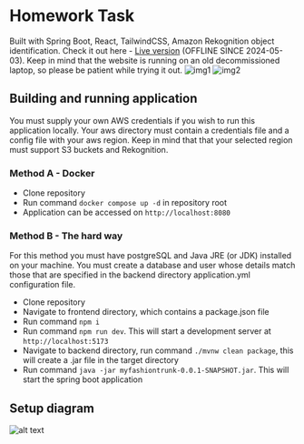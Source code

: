 # Homework Task
Built with Spring Boot, React, TailwindCSS, Amazon Rekognition object identification.
Check it out here - [Live version](https://myfashiontrunk.rhoopoe.com) (OFFLINE SINCE 2024-05-03). Keep in mind that the website is running on an old decommissioned laptop, so please be patient while trying it out. 
![img1](https://github.com/rkukutis/IBM-task/assets/48209987/7588a3aa-b914-4b80-b39c-043c837e1269)
![img2](https://github.com/rkukutis/IBM-task/assets/48209987/925d73c7-437b-47d0-9932-abe0ae8e38df)
## Building and running application
You must supply your own AWS credentials if you wish to run this application locally. Your aws directory must contain a credentials file and a config file with your aws region. Keep in mind that that your selected region must support S3 buckets and Rekognition.
### Method A - Docker
- Clone repository
- Run command `docker compose up -d` in repository root
- Application can be accessed on `http://localhost:8080`
### Method B - The hard way
For this method you must have postgreSQL and Java JRE (or JDK) installed on your machine. You must create a database and user whose details match those that are specified in the backend directory application.yml configuration file. 
- Clone repository
- Navigate to frontend directory, which contains a package.json file
- Run command `npm i`
- Run command `npm run dev`. This will start a development server at `http://localhost:5173`
- Navigate to backend directory, run command `./mvnw clean package`, this will create a .jar file in the target directory
- Run command `java -jar myfashiontrunk-0.0.1-SNAPSHOT.jar`. This will start the spring boot application
## Setup diagram
![alt text](https://github.com/rkukutis/IBM-task/blob/master/diagram.jpg?raw=true)
